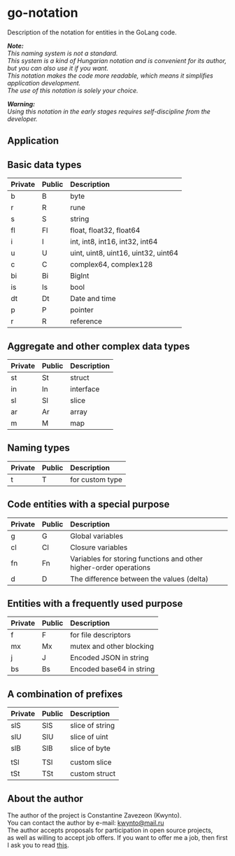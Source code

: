 # go-notation
Description of the notation for entities in the GoLang code.

***Note:***  
*This naming system is not a standard.*  
*This system is a kind of Hungarian notation and is convenient for its author, but you can also use it if you want.*  
*This notation makes the code more readable, which means it simplifies application development.*  
*The use of this notation is solely your choice.*  

***Warning:***  
*Using this notation in the early stages requires self-discipline from the developer.*  

## Application



## Basic data types

|Private|Public|Description|
|:-|:-|:-|
|b|B|byte|
|r|R|rune|
|s|S|string
|fl|Fl|float, float32, float64|
|i|I|int, int8, int16, int32, int64|
|u|U|uint, uint8, uint16, uint32, uint64|
|c|C|complex64, complex128|
|bi|Bi|BigInt|
|is|Is|bool|
|dt|Dt|Date and time|
|p|P|pointer|
|r|R|reference|

## Aggregate and other complex data types

|Private|Public|Description|
|:-|:-|:-|
|st|St|struct|
|in|In|interface|
|sl|Sl|slice|
|ar|Ar|array|
|m|M|map|

## Naming types

|Private|Public|Description|
|:-|:-|:-|
|t|T|for custom type|

## Code entities with a special purpose

|Private|Public|Description|
|:-|:-|:-|
|g|G|Global variables|
|cl|Cl|Closure variables|
|fn|Fn|Variables for storing functions and other higher-order operations|
|d|D|The difference between the values (delta)|

## Entities with a frequently used purpose

|Private|Public|Description|
|:-|:-|:-|
|f|F|for file descriptors|
|mx|Mx|mutex and other blocking|
|j|J|Encoded JSON in string|
|bs|Bs|Encoded base64 in string|

## A combination of prefixes

|Private|Public|Description|
|:-|:-|:-|
|slS|SlS|slice of string|
|slU|SlU|slice of uint|
|slB|SlB|slice of byte|
| | | |
|tSl|TSl|custom slice|
|tSt|TSt|custom struct|

## About the author

The author of the project is Constantine Zavezeon (Kwynto).  
You can contact the author by e-mail: kwynto@mail.ru  
The author accepts proposals for participation in open source projects,  
as well as willing to accept job offers.
If you want to offer me a job, then first I ask you to read [this](https://github.com/Kwynto/Kwynto/blob/main/offer.md).
